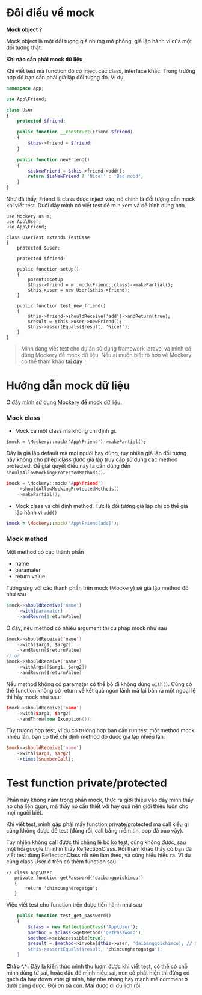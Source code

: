 # Đôi điều về mock
**Mock object ?**

Mock object là một đối tượng giả nhưng mô phỏng, giả lập hành vi của một đối tượng thật.

**Khi nào cần phải mock dữ liệu**

Khi viết test mà function đó có inject các class, interface khác. Trong trường hợp đó bạn cần phải giả lập đối tượng đó.
Ví dụ
```php
namespace App;

use App\Friend;

class User
{
    protected $friend;

    public function __construct(Friend $friend)
    {
        $this->friend = $friend;
    }

    public function newFriend()
    {
        $isNewFriend = $this->friend->add();
        return $isNewFriend ? 'Nice!' : 'Bad mood';
    }
}
```
Như đã thấy, Friend là class được inject vào, nó chính là đối tượng cần mock khi viết test. Dưới đây mình có viết test để m.n xem và dễ hình dung hơn.
```
use Mockery as m;
use App\User;
use App\Friend;

class UserTest extends TestCase
{
    protected $user;
    
    protected $friend;

    public function setUp()
    {
        parent::setUp
        $this->friend = m::mock(Friend::class)->makePartial();
        $this->user = new User($this->friend);
    }

    public function test_new_friend()
    {
        $this->friend->shouldReceive('add')->andReturn(true);
        $result = $this->user->newFriend();
        $this->assertEquals($result, 'Nice!');
    }
}
```
> Mình đang viết test cho dự án sử dụng framework laravel và mình có dùng Mockery để mock dữ liệu. Nều ai muốn biết rõ hơn về Mockery có thể tham khảo [tại đây](http://docs.mockery.io/en/latest/)

# Hướng dẫn mock dữ liệu

Ở đây mình sử dụng Mockery để mock dữ liệu.
### Mock class

* Mock cả một class mà không chỉ định gì.

`$mock = \Mockery::mock('App\Friend')->makePartial();`

Đây là giả lập default mà mọi người hay dùng, tuy nhiên giả lập đối tượng này không cho phép class được giả lập truy cập sử dụng các method protected. Để giải quyết điều này ta cần dùng đến `shouldAllowMockingProtectedMethods()`.

```cpp
$mock = \Mockery::mock('App\Friend')
    ->shouldAllowMockingProtectedMethods()
    ->makePartial();
```
* Mock class và chỉ định method. Tức là đối tượng giả lập chỉ có thể giả lập hành vì `add()`
 
```ruby
$mock = \Mockery::mock('App\Friend[add]');
```
### Mock method
Một method có các thành phần
 - name
 - paramater
 - return value
 
Tương ứng với các thành phần trên mock (Mockery) sẽ giả lập method đó như sau
```erlang
$mock->shouldReceive('name')
    ->with(paramater)
    ->andReurn($returnValue)
```
Ở đây, nếu method có nhiều argument thì cú pháp mock như sau
```swift
$mock->shouldReceive('name')
    ->with($arg1, $arg2)
    ->andReurn($returnValue)
// or
$mock->shouldReceive('name')
    ->withArgs([$arg1, $arg2])
    ->andReurn($returnValue)
```
Nếu method không có paramater có thể bỏ đi không dùng `with()`.
Cũng có thể function không có return về kết quả ngon lành mà lại bắn ra một ngoại lệ thì hãy mock như sau:

```cpp
$mock->shouldReceive('name')
    ->with($arg1, $arg2)
    ->andThrow(new Exception());
```

Tùy trường hợp test, ví dụ có trường hợp bạn cần run test một method mock nhiều lần, bạn có thể chỉ định method đó được giả lập nhiều lần:

```perl
$mock->shouldReceive('name')
    ->with($arg1, $arg2)
    ->times($numberCall);
```

# Test function private/protected

Phần này không nằm trong phần mock, thực ra giới thiệu vào đây mình thấy nó chả liên quan, mà thấy nó cần thiết với hay quá nên giới thiệu luôn cho mọi người biết.

Khi viết test, mình gặp phải mấy function private/protected mà call kiểu gì cũng không được để test (đúng rồi, call bằng niềm tin, oop đã bảo vậy).

Tuy nhiên không call được thì chẳng lẽ bỏ ko test, cũng không được, sau một hồi google thì nhìn thấy ReflectionClass. Rồi tham khảo thấy có bạn đã viết test dùng ReflectionClass rồi nên làm theo, và cũng hiểu hiểu ra.
Ví dụ cũng class User ở trên có thêm function sau
 ```
 // class App\User
    private function getPassword('daibanggoichimcu')
    {
        return 'chimcungherogatgu';
    }
 ```
Việc viết test cho function trên được tiến hành như sau

```php
    public function test_get_password()
    {
        $class = new ReflectionClass('App\User');
        $method = $class->getMethod('getPassword');
        $method->setAccessible(true);
        $result = $method->invoke($this->user, 'daibanggoichimcu); // $this->user được khởi tạo ở phần setUp
        $this->assertEquals($result, 'chimcungherogatgu');
    }
```

**Chào ^.^:**
Đây là kiến thức mình thu lượm được khi viết test, có thể có chỗ mình dùng từ sai, hoặc đâu đó mình hiểu sai, m.n có phát hiện thì đừng có gạch đá hay down vote gì mình, hãy nhẹ nhàng hay mạnh mẽ comment ở dưới cũng được. Đội ơn bà con. Mai được đi du lịch rồi.